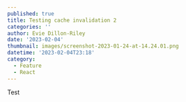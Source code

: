 ```yaml
---
published: true
title: Testing cache invalidation 2
categories: ''
author: Evie Dillon-Riley
date: '2023-02-04'
thumbnail: images/screenshot-2023-01-24-at-14.24.01.png
datetime: '2023-02-04T23:18'
category:
  - Feature
  - React
---
```

<Notice>

Test

</Notice>

